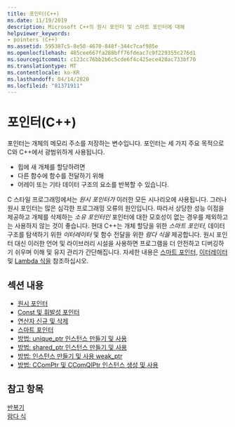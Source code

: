 ```yaml
---
title: 포인터(C++)
ms.date: 11/19/2019
description: Microsoft C++의 원시 포인터 및 스마트 포인터에 대해
helpviewer_keywords:
- pointers (C++)
ms.assetid: 595387c5-8e58-4670-848f-344c7caf985e
ms.openlocfilehash: 485cee667fa288bff76fdeac7c9f229355c276d1
ms.sourcegitcommit: c123cc76bb2b6c5cde6f4c425ece420ac733bf70
ms.translationtype: MT
ms.contentlocale: ko-KR
ms.lasthandoff: 04/14/2020
ms.locfileid: "81371911"
---
```

# <a name="pointers-c"></a>포인터(C++)

포인터는 개체의 메모리 주소를 저장하는 변수입니다. 포인터는 세 가지 주요 목적으로 C와 C++에서 광범위하게 사용됩니다.

- 힙에 새 개체를 할당하려면
- 다른 함수에 함수를 전달하기 위해
- 어레이 또는 기타 데이터 구조의 요소를 반복할 수 있습니다.

C 스타일 프로그래밍에서는 *원시 포인터가* 이러한 모든 시나리오에 사용됩니다. 그러나 원시 포인터는 많은 심각한 프로그래밍 오류의 원인입니다. 따라서 상당한 성능 이점을 제공하고 개체를 삭제하는 *소유 포인터인* 포인터에 대한 모호성이 없는 경우를 제외하고는 사용하지 않는 것이 좋습니다. 현대 C++는 개체 할당을 위한 *스마트 포인터,* 데이터 구조를 탐색하기 위한 *이터레이터* 및 함수 전달을 위한 *람다 식을* 제공합니다. 원시 포인터 대신 이러한 언어 및 라이브러리 시설을 사용하면 프로그램을 더 안전하고 디버깅하기 쉬우며 이해 및 유지 관리가 간단해집니다. 자세한 내용은 [스마트 포인터,](smart-pointers-modern-cpp.md) [이터레이터](../standard-library/iterators.md)및 [Lambda 식을](lambda-expressions-in-cpp.md) 참조하십시오.

## <a name="in-this-section"></a>섹션 내용

- [원시 포인터](raw-pointers.md)
- [Const 및 휘발성 포인터](const-and-volatile-pointers.md)
- [연산자 신규 및 삭제](new-and-delete-operators.md)
- [스마트 포인터](smart-pointers-modern-cpp.md)
- [방법: unique_ptr 인스턴스 만들기 및 사용](how-to-create-and-use-unique-ptr-instances.md)
- [방법: shared_ptr 인스턴스 만들기 및 사용](how-to-create-and-use-shared-ptr-instances.md)
- [방법: 인스턴스 만들기 및 사용 weak_ptr](how-to-create-and-use-weak-ptr-instances.md)
- [방법: CComPtr 및 CComQIPtr 인스턴스 생성 및 사용](how-to-create-and-use-ccomptr-and-ccomqiptr-instances.md)

## <a name="see-also"></a>참고 항목

[반복기](../standard-library/iterators.md)</br>
[람다 식](lambda-expressions-in-cpp.md)
